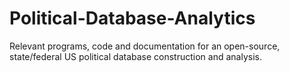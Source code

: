 # Political-Database-Analytics
Relevant programs, code and documentation for an open-source, state/federal US political database construction and analysis.
